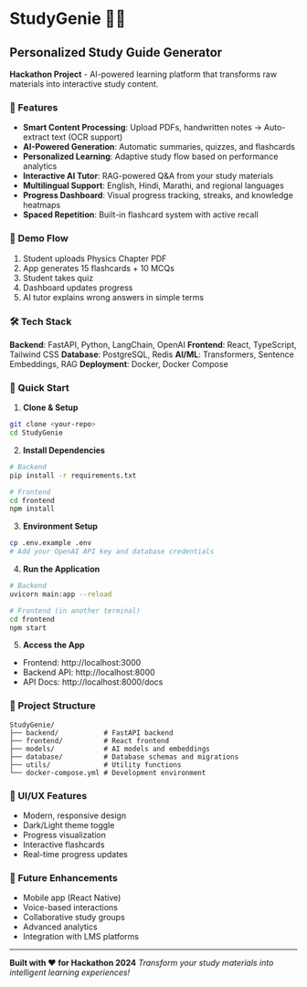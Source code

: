 # StudyGenie 🧠✨
## Personalized Study Guide Generator

**Hackathon Project** - AI-powered learning platform that transforms raw materials into interactive study content.

### 🚀 Features

- **Smart Content Processing**: Upload PDFs, handwritten notes → Auto-extract text (OCR support)
- **AI-Powered Generation**: Automatic summaries, quizzes, and flashcards
- **Personalized Learning**: Adaptive study flow based on performance analytics
- **Interactive AI Tutor**: RAG-powered Q&A from your study materials
- **Multilingual Support**: English, Hindi, Marathi, and regional languages
- **Progress Dashboard**: Visual progress tracking, streaks, and knowledge heatmaps
- **Spaced Repetition**: Built-in flashcard system with active recall

### 🎯 Demo Flow
1. Student uploads Physics Chapter PDF
2. App generates 15 flashcards + 10 MCQs
3. Student takes quiz
4. Dashboard updates progress
5. AI tutor explains wrong answers in simple terms

### 🛠️ Tech Stack

**Backend**: FastAPI, Python, LangChain, OpenAI
**Frontend**: React, TypeScript, Tailwind CSS
**Database**: PostgreSQL, Redis
**AI/ML**: Transformers, Sentence Embeddings, RAG
**Deployment**: Docker, Docker Compose

### 🚀 Quick Start

1. **Clone & Setup**
```bash
git clone <your-repo>
cd StudyGenie
```

2. **Install Dependencies**
```bash
# Backend
pip install -r requirements.txt

# Frontend
cd frontend
npm install
```

3. **Environment Setup**
```bash
cp .env.example .env
# Add your OpenAI API key and database credentials
```

4. **Run the Application**
```bash
# Backend
uvicorn main:app --reload

# Frontend (in another terminal)
cd frontend
npm start
```

5. **Access the App**
- Frontend: http://localhost:3000
- Backend API: http://localhost:8000
- API Docs: http://localhost:8000/docs

### 📁 Project Structure
```
StudyGenie/
├── backend/           # FastAPI backend
├── frontend/          # React frontend
├── models/            # AI models and embeddings
├── database/          # Database schemas and migrations
├── utils/             # Utility functions
└── docker-compose.yml # Development environment
```

### 🎨 UI/UX Features
- Modern, responsive design
- Dark/Light theme toggle
- Progress visualization
- Interactive flashcards
- Real-time progress updates

### 🔮 Future Enhancements
- Mobile app (React Native)
- Voice-based interactions
- Collaborative study groups
- Advanced analytics
- Integration with LMS platforms

---

**Built with ❤️ for Hackathon 2024**
*Transform your study materials into intelligent learning experiences!*